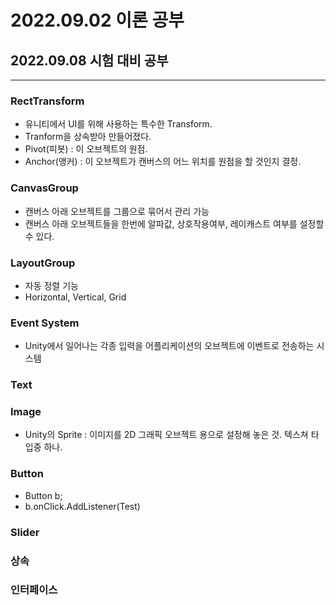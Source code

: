 # 2022.09.02 이론 공부

## 2022.09.08 시험 대비 공부

***

### RectTransform
- 유니티에서 UI를 위해 사용하는 특수한 Transform.
- Tranform을 상속받아 만들어졌다.
- Pivot(피봇) : 이 오브젝트의 원점.
- Anchor(앵커) : 이 오브젝트가 캔버스의 어느 위치를 원점을 할 것인지 결정.

### CanvasGroup
- 캔버스 아래 오브젝트를 그룹으로 묶어서 관리 가능
- 캔버스 아래 오브젝트들을 한번에 알파값, 상호작용여부, 레이캐스트 여부를 설정할 수 있다.

### LayoutGroup
- 자동 정렬 기능
- Horizontal, Vertical, Grid

### Event System
- Unity에서 일어나는 각종 입력을 어플리케이션의 오브젝트에 이벤트로 전송하는 시스템

### Text

### Image
- Unity의 Sprite : 이미지를 2D 그래픽 오브젝트 용으로 설정해 놓은 것. 텍스쳐 타입중 하나.

### Button
- Button b;
- b.onClick.AddListener(Test)

### Slider

### 상속

### 인터페이스